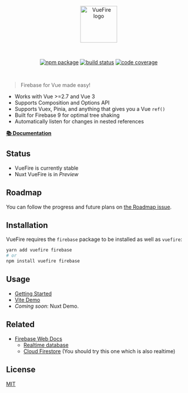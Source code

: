 <p align="center">
  <a href="https://vuefire.vuejs.org" target="_blank" rel="noopener noreferrer">
    <img width="100" src="https://vuefire.vuejs.org/logo.svg" alt="VueFire logo">
  </a>
</p>
<br/>
<p align="center">
  <a href="https://npmjs.com/package/vuefire"><img src="https://badgen.net/npm/v/vuefire" alt="npm package"></a>
  <a href="https://github.com/vuejs/vuefire/actions/workflows/test.yml"><img src="https://github.com/vuejs/vuefire/workflows/test/badge.svg?branch=main" alt="build status"></a>
  <a href="https://codecov.io/github/vuejs/vuefire"><img src="https://badgen.net/codecov/c/github/vuejs/vuefire/main" alt="code coverage"></a>
</p>
<br/>

> Firebase for Vue made easy!

- Works with Vue >=2.7 and Vue 3
- Supports Composition and Options API
- Supports Vuex, Pinia, and anything that gives you a Vue `ref()`
- Built for Firebase 9 for optimal tree shaking
- Automatically listen for changes in nested references

[**📚 Documentation**](https://vuefire.vuejs.org/)

## Status

- VueFire is currently stable
- Nuxt VueFire is in _Preview_

## Roadmap

You can follow the progress and future plans on [the Roadmap issue](https://github.com/vuejs/vuefire/issues/1241).

## Installation

VueFire requires the `firebase` package to be installed as well as `vuefire`:

```bash
yarn add vuefire firebase
# or
npm install vuefire firebase
```

## Usage

- [Getting Started](https://vuefire.vuejs.org/guide/getting-started.html)
- [Vite Demo](https://github.com/posva/vuefire-vite-example)
- _Coming soon_: Nuxt Demo.

## Related

- [Firebase Web Docs](https://firebase.google.com/docs/web/setup)
  - [Realtime database](https://firebase.google.com/docs/database/)
  - [Cloud Firestore](https://firebase.google.com/docs/firestore/) (You should try this one which is also realtime)

## License

[MIT](http://opensource.org/licenses/MIT)
